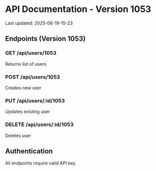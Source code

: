 # API Documentation - Version 1053
Last updated: 2025-06-19-15-23

## Endpoints (Version 1053)

### GET /api/users/1053
Returns list of users

### POST /api/users/1053
Creates new user

### PUT /api/users/:id/1053
Updates existing user

### DELETE /api/users/:id/1053
Deletes user

## Authentication
All endpoints require valid API key.
